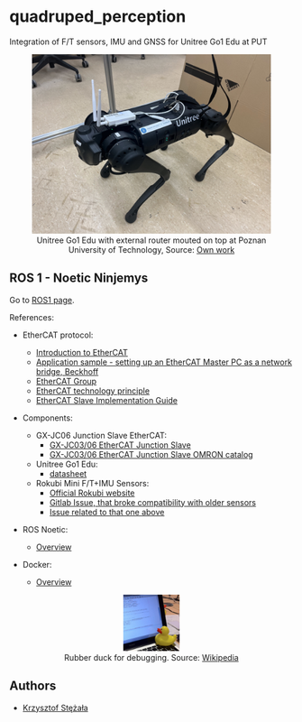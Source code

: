 # quadruped_perception
Integration of F/T sensors, IMU and GNSS for Unitree Go1 Edu at PUT

<figure>
   <p style='text-align: center;'>
      <img src="./imgs/unitree_put.jpg" ><br>
      Unitree Go1 Edu with external router mouted on top at Poznan University of Technology, Source: <a href="">Own work</a>
   </p>
</figure>

## ROS 1 - Noetic Ninjemys

Go to [ROS1 page](./ROS1.md).


References:
- EtherCAT protocol:
   - [Introduction to EtherCAT](https://www.youtube.com/watch?v=xNE1Y7_mH8E)
   - [Application sample - setting up an EtherCAT Master PC as a network bridge, Beckhoff](https://infosys.beckhoff.com/english.php?content=../content/1033/el6601_el6614/2349541771.html&id=)
   - [EtherCAT Group](https://ethercat.org/default.htm)
   - [EtherCAT technology principle](https://www.ethercat.org/en/technology.html)
   - [EtherCAT Slave Implementation Guide](https://www.ethercat.org/download/documents/ETG2200_V3i1i0_G_R_SlaveImplementationGuide.pdf)
- Components:
   - GX-JC06 Junction Slave EtherCAT:
      - [GX-JC03/06 EtherCAT Junction Slave](https://ethercat.org/en/products/031623DF42FD4AAA99F2540BF002E5C6.htm)
      - [GX-JC03/06 EtherCAT Junction Slave OMRON catalog](https://www.ia.omron.com/products/family/3079/download/catalog.html)
   - Unitree Go1 Edu:
      - [datasheet](https://shop.unitree.com/products/unitreeyushutechnologydog-artificial-intelligence-companion-bionic-companion-intelligent-robot-go1-quadruped-robot-dog)
   - Rokubi Mini F/T+IMU Sensors:
      - [Official Rokubi website](https://www.botasys.com/force-torque-sensors/rokubi)
      - [Gitlab Issue, that broke compatibility with older sensors](https://gitlab.com/botasys/bota_driver/-/issues/21)
      - [Issue related to that one above](https://gitlab.com/botasys/bota_driver/-/commit/e29feb2697ed09ef1b40007d608177940c0fc603)

- ROS Noetic:
   - [Overview](http://wiki.ros.org/noetic)
- Docker:
   - [Overview](https://docs.docker.com/get-started/)



<figure>
   <p style='text-align: center;'>
      <img src="./imgs/dusk.jpeg"  width="100" height="100"><br>
      Rubber duck for debugging. Source: <a href="https://commons.wikimedia.org/wiki/File:Rubber_duck_assisting_with_debugging.jpg">Wikipedia</a> 
   </p>
</figure>


## Authors
- [Krzysztof Stężała](https://github.com/filesmuggler)